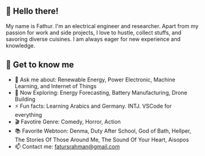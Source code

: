 ## 👋 Hello there! 

My name is Fathur. I'm an electrical engineer and researcher. Apart from my passion for work and side projects, I love to hustle, collect stuffs, and savoring diverse cuisines. I am always eager for new experience and knowledge.

## 🤔 Get to know me
- 💬 Ask me about: Renewable Energy, Power Electronic, Machine Learning, and Internet of Things
- 🌱 Now Exploring: Energy Forecasting, Battery Manufacturing, Drone Building
- ⚡ Fun facts: Learning Arabics and Germany. INTJ. VSCode for everything
- 🎬 Favotire Genre: Comedy, Horror, Action
- 📚 Favorite Webtoon: Denma, Duty After School, God of Bath, Hellper, The Stories Of Those Around Me, The Sound Of Your Heart, Aisopos
- 📫 Contact me: fatursrahman@gmail.com

<!--
**fathur666/fathur666** is a ✨ _special_ ✨ repository because its `README.md` (this file) appears on your GitHub profile.

Here are some ideas to get you started:

- 🔭 I’m currently working on ...
- 🌱 I’m currently learning ...
- 👯 I’m looking to collaborate on ...
- 🤔 I’m looking for help with ...
- 💬 Ask me about ...
- 📫 How to reach me: ...
- 😄 Pronouns: ...
- ⚡ Fun fact: ...
-->
